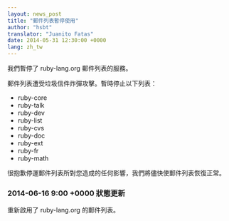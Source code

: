 ```yaml
---
layout: news_post
title: "郵件列表暫停使用"
author: "hsbt"
translator: "Juanito Fatas"
date: 2014-05-31 12:30:00 +0000
lang: zh_tw
---
```


我們暫停了 ruby-lang.org 郵件列表的服務。

郵件列表遭受垃圾信件炸彈攻擊。暫時停止以下列表：

 * ruby-core
 * ruby-talk
 * ruby-dev
 * ruby-list
 * ruby-cvs
 * ruby-doc
 * ruby-ext
 * ruby-fr
 * ruby-math

很抱歉停運郵件列表所對您造成的任何影響，我們將儘快使郵件列表恢復正常。

### 2014-06-16 9:00 +0000 狀態更新

重新啟用了 ruby-lang.org 的郵件列表。
